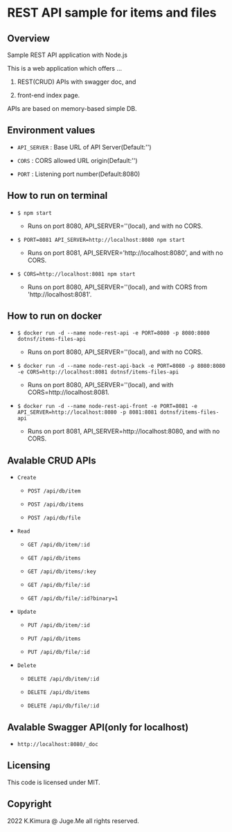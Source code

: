 # REST API sample for items and files

## Overview

Sample REST API application with Node.js

This is a web application which offers ...

1. REST(CRUD) APIs with swagger doc, and

2. front-end index page.

APIs are based on memory-based simple DB.


## Environment values

  - `API_SERVER` : Base URL of API Server(Default:'')

  - `CORS` : CORS allowed URL origin(Default:'')

  - `PORT` : Listening port number(Default:8080)


## How to run on terminal

- `$ npm start`

  - Runs on port 8080, API_SERVER=''(local), and with no CORS.

- `$ PORT=8081 API_SERVER=http://localhost:8080 npm start`

  - Runs on port 8081, API_SERVER='http://localhost:8080', and with no CORS.

- `$ CORS=http://localhost:8081 npm start`

  - Runs on port 8080, API_SERVER=''(local), and with CORS from 'http://localhost:8081'.


## How to run on docker

- `$ docker run -d --name node-rest-api -e PORT=8080 -p 8080:8080 dotnsf/items-files-api`

  - Runs on port 8080, API_SERVER=''(local), and with no CORS.

- `$ docker run -d --name node-rest-api-back -e PORT=8080 -p 8080:8080 -e CORS=http://localhost:8081 dotnsf/items-files-api`

  - Runs on port 8080, API_SERVER=''(local), and with CORS=http://localhost:8081.

- `$ docker run -d --name node-rest-api-front -e PORT=8081 -e API_SERVER=http://localhost:8080 -p 8081:8081 dotnsf/items-files-api`

  - Runs on port 8081, API_SERVER=http://localhost:8080, and with no CORS.


## Avalable CRUD APIs

- `Create`

  - `POST /api/db/item`

  - `POST /api/db/items`

  - `POST /api/db/file`

- `Read`

  - `GET /api/db/item/:id`

  - `GET /api/db/items`

  - `GET /api/db/items/:key`

  - `GET /api/db/file/:id`

  - `GET /api/db/file/:id?binary=1`

- `Update`

  - `PUT /api/db/item/:id`

  - `PUT /api/db/items`

  - `PUT /api/db/file/:id`

- `Delete`

  - `DELETE /api/db/item/:id`

  - `DELETE /api/db/items`

  - `DELETE /api/db/file/:id`


## Avalable Swagger API(only for localhost)

- `http://localhost:8080/_doc`


## Licensing

This code is licensed under MIT.


## Copyright

2022 K.Kimura @ Juge.Me all rights reserved.

